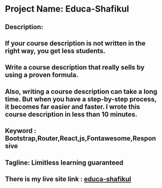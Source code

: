 
# Project Name: Educa-Shafikul

## Description: 
## If your course description is not written in the right way, you get less students.

## Write a course description that really sells by using a proven formula.

## Also, writing a course description can take a long time. But when you have a step-by-step process, it becomes far easier and faster. I wrote this course description in less than 10 minutes.

## Keyword : Bootstrap,Router,React,js,Fontawesome,Responsive

## Tagline: Limitless learning guaranteed

## There is my live site link : [educa-shafikul](https://educa-shafikul.netlify.app/)
